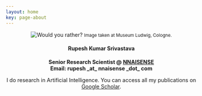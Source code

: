 ```yaml
---
layout: home
key: page-about
---
```

<div style="margin:0 auto;" align="center" markdown="1">
<img src="../assets/images/wyr.jpg" alt="Would you rather?" />
    <small>Image taken at Museum Ludwig, Cologne.</small>
</div>

<div style="text-align:center">
<h4>Rupesh Kumar Srivastava</h4>
<b>Senior Research Scientist @ <a href="https://nnaisense.com/">NNAISENSE</a><br/>
Email: rupesh _at_ nnaisense _dot_ com<br/></b>


I do research in Artificial Intelligence. You can access all my publications on <a href="http://scholar.google.com/citations?user=vTWuk1gAAAAJ">Google Scholar</a>.
</div>